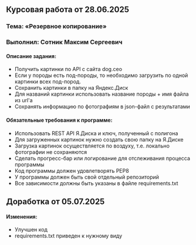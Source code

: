 ## Курсовая работа от 28.06.2025
### Тема: «Резервное копирование»
### Выполнил: Сотник Максим Сергеевич
#### Описание задания:
- Получить картинки по API с сайта dog.ceo
- Если у породы есть под-породы, то необходимо загрузить по одной картинки всех под-пород.
- Сохранить картинки в папку на Яндекс.Диск
- Для названий картинки использовать название породы + имя файла из url'а
- Сохранять информацию по фотографиям в json-файл с результатами

#### Обязательные требования к программе:
- Использовать REST API Я.Диска и ключ, полученный с полигона
- Для загруженных картинок нужно создать свою папку на Я.Диске
- Загрузка картинок осуществляется по воздуху, т.е. локально фотографии не сохраняются
- Сделать прогресс-бар или логирование для отслеживания процесса программы
- Код программы должен удовлетворять PEP8
- У программы должен быть свой отдельный репозиторий
- Все зависимости должны быть указаны в файле requirements.txt

## Доработка от 05.07.2025
#### Изменения:
- Улучшен код
- requirements.txt приведен к нужному виду